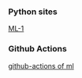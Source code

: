 ### Python sites
[ML-1](https://pythonawesome.com/using-transformers-to-predict-next-word-and-predict-mask-word/)
### Github Actions
[github-actions of ml](https://fastpages.fast.ai/actions/markdown/2020/03/06/fastpages-actions.html)
